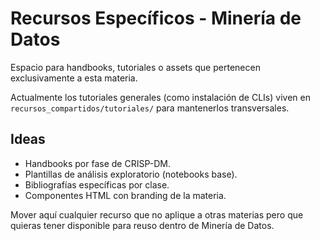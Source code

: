 # Recursos Específicos - Minería de Datos

Espacio para handbooks, tutoriales o assets que pertenecen exclusivamente a esta materia.

Actualmente los tutoriales generales (como instalación de CLIs) viven en `recursos_compartidos/tutoriales/` para mantenerlos transversales.

## Ideas

- Handbooks por fase de CRISP-DM.
- Plantillas de análisis exploratorio (notebooks base).
- Bibliografías específicas por clase.
- Componentes HTML con branding de la materia.

Mover aquí cualquier recurso que no aplique a otras materias pero que quieras tener disponible para reuso dentro de Minería de Datos.
